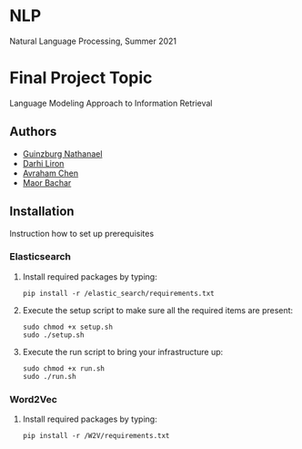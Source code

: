 # NLP
Natural Language Processing, Summer 2021

# Final Project Topic
Language Modeling Approach to Information Retrieval

## Authors
- [Guinzburg Nathanael](https://github.com/TheGuinz)
- [Darhi Liron](https://github.com/drliron)
- [Avraham Chen](https://github.com/ChenAvr9)
- [Maor Bachar](https://github.com/maorb91)

## Installation
Instruction how to set up prerequisites

### Elasticsearch
1. Install required packages by typing:
    ```
    pip install -r /elastic_search/requirements.txt
    ```
2. Execute the setup script to make sure all the required items are present:
    ```
    sudo chmod +x setup.sh
    sudo ./setup.sh
    ```
3. Execute the run script to bring your infrastructure up:
    ```
    sudo chmod +x run.sh
    sudo ./run.sh
    ```

### Word2Vec
1. Install required packages by typing:
    ```
    pip install -r /W2V/requirements.txt
    ```
